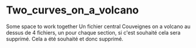 # Two_curves_on_a_volcano
Some space to work together
Un fichier central Couveignes on a volcano au dessus de 4 fichiers, un pour chaque section, si c'est souhaité cela sera supprimé.
Cela a été souhaité et donc supprimé.
